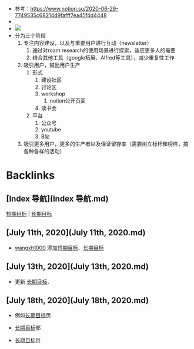 - 参考：https://www.notion.so/2020-06-29-7749535c68214d9fafff7ea45f4d4448
- 
- ![](https://firebasestorage.googleapis.com/v0/b/firescript-577a2.appspot.com/o/imgs%2Fapp%2Fvictor-wu%2FHZZC12Mh5N.png?alt=media&token=f829dc40-70e8-468b-8794-434dfd50cdfc)
- 分为三个阶段
    1. 专注内容建设，以及与重要用户进行互动（newsletter）
        1. 通过对roam research的使用场景进行探索，适应更多人的需要
        2. 结合其他工具（google拓展、Alfred等工具），减少重复性工作
    2. 吸引用户，鼓励用户生产
        1. 形式
            1. 建设社区
            2. 讨论区
            3. workshop
                1. notion公开页面
            4. 读书会
        2. 平台
            1. 公众号
            2. youtube
            3. B站
    3. 吸引更多用户，更多的生产者以及保证留存率（需要树立标杆和榜样，搞各种各样的活动）

# Backlinks
## [Index 导航](Index 导航.md)
[短期目标](短期目标.md) | [长期目标](长期目标.md)

## [July 11th, 2020](July 11th, 2020.md)
- [wangxh1000](wangxh1000.md) 添加[短期目标](短期目标.md)、[长期目标](长期目标.md)

## [July 13th, 2020](July 13th, 2020.md)
- 更新 [长期目标](长期目标.md)、

## [July 18th, 2020](July 18th, 2020.md)
- 例如[长期目标](长期目标.md)页

- [长期目标](长期目标.md)部

- [长期目标](长期目标.md)页

